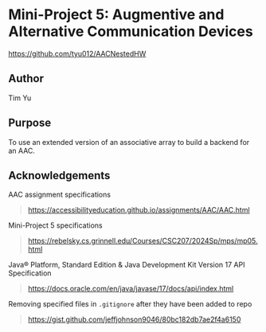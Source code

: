 # Mini-Project 5: Augmentive and Alternative Communication Devices
https://github.com/tyu012/AACNestedHW

## Author
Tim Yu

## Purpose
To use an extended version of an associative array to build a backend for an AAC.

## Acknowledgements
AAC assignment specifications
> https://accessibilityeducation.github.io/assignments/AAC/AAC.html

Mini-Project 5 specifications
> https://rebelsky.cs.grinnell.edu/Courses/CSC207/2024Sp/mps/mp05.html

Java® Platform, Standard Edition & Java Development Kit Version 17 API Specification
> https://docs.oracle.com/en/java/javase/17/docs/api/index.html

Removing specified files in `.gitignore` after they have been added to repo
> https://gist.github.com/jeffjohnson9046/80bc182db7ae2f4a6150